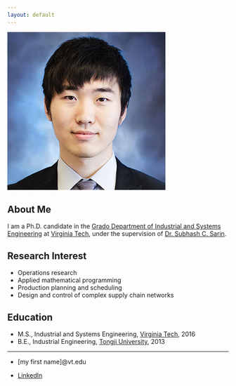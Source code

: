 ```yaml
---
layout: default
---
```



<img class="profile-picture" src="F_Sun.jpg">

## About Me

I am a Ph.D. candidate in the [Grado Department of Industrial and Systems Engineering](http://www.ise.vt.edu/) at [Virginia Tech](http://www.vt.edu/), under the supervision of [Dr. Subhash C. Sarin](http://www.ise.vt.edu/People/Faculty/Bios/Sarin_bio.html).  

## Research Interest

* Operations research
* Applied mathematical programming 
* Production planning and scheduling
* Design and control of complex supply chain networks

## Education

* M.S., Industrial and Systems Engineering, [Virginia Tech](http://www.vt.edu/), 2016
* B.E., Industrial Engineering, [Tongji University](http://www.tongji.edu.cn/), 2013

---

* [my first name]@vt.edu

* [LinkedIn](https://www.linkedin.com/in/fangzhousun)

